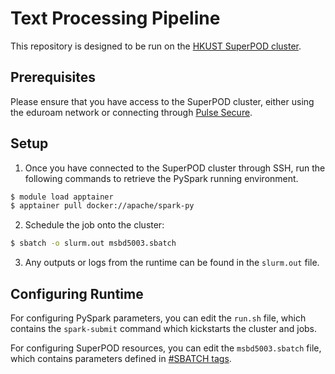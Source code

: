 # Text Processing Pipeline

This repository is designed to be run on the [HKUST SuperPOD cluster](https://itso.hkust.edu.hk/services/academic-teaching-support/high-performance-computing/superpod).

Prerequisites
---
Please ensure that you have access to the SuperPOD cluster, either using the eduroam network  or connecting through [Pulse Secure](https://itso.hkust.edu.hk/services/cyber-security/vpn).

Setup
---
1. Once you have connected to the SuperPOD cluster through SSH, run the following commands to  retrieve the PySpark running environment.
```bash
$ module load apptainer
$ apptainer pull docker://apache/spark-py
```

2. Schedule the job onto the cluster:
```bash
$ sbatch -o slurm.out msbd5003.sbatch
```

3. Any outputs or logs from the runtime can be found in the `slurm.out` file.

Configuring Runtime
---
For configuring PySpark parameters, you can edit the `run.sh` file, which contains the `spark-submit` command which kickstarts the cluster and jobs.

For configuring SuperPOD resources, you can edit the `msbd5003.sbatch` file, which contains parameters defined in [#SBATCH tags](https://itso.hkust.edu.hk/services/academic-teaching-support/high-performance-computing/superpod/submit-first-job).